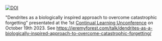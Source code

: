 

[![DOI](https://zenodo.org/badge/DOI/10.5281/zenodo.10023265.svg)](https://doi.org/10.5281/zenodo.10023265)


"Dendrites as a biologically inspired approach to overcome catastrophic forgetting" presentated at the 1st [Continual Learning Unconference](https://unconf.continualai.org) on October 19th 2023. 
See https://jeremyforest.com/talk/dendrites-as-a-biologically-inspired-approach-to-overcome-catastrophic-forgetting/ 
